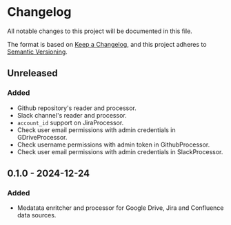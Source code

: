 # Changelog

All notable changes to this project will be documented in this file.

The format is based on [Keep a Changelog](https://keepachangelog.com/en/1.1.0/),
and this project adheres to [Semantic Versioning](https://semver.org/spec/v2.0.0.html).

## Unreleased

### Added

- Github repository's reader and processor.
- Slack channel's reader and processor.
- `account_id` support on JiraProcessor.
- Check user email permissions with admin credentials in GDriveProcessor.
- Check username permissions with admin token in GithubProcessor.
- Check user email permissions with admin credentials in SlackProcessor.

## 0.1.0 - 2024-12-24

### Added

- Medatata enritcher and processor for Google Drive, Jira and Confluence data sources.
